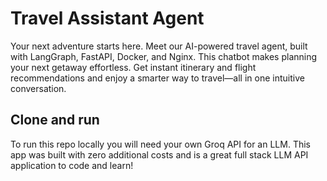 # Travel Assistant Agent
Your next adventure starts here. Meet our AI-powered travel agent, built with LangGraph, FastAPI, Docker, and Nginx. This chatbot makes planning your next getaway effortless. Get instant itinerary and flight recommendations and enjoy a smarter way to travel—all in one intuitive conversation.

## Clone and run
To run this repo locally you will need your own Groq API for an LLM. This app was built with zero additional costs and is a great full stack LLM API application to code and learn!
